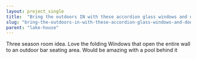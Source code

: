 ```yaml
---
layout: project_single
title:  "Bring the outdoors IN with these accordion glass windows and doors."
slug: "bring-the-outdoors-in-with-these-accordion-glass-windows-and-doors"
parent: "lake-house"
---
```

Three season room idea. Love the folding Windows that open the entire wall to an outdoor bar seating area. Would be amazing with a pool behind it